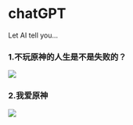 # chatGPT

Let AI tell you...

### 1.不玩原神的人生是不是失败的？

![](https://github.com/DreamingCats/GenshitJokes/raw/main/genshitjokes/chatGPT/不玩原神的人生是不是失败的？.jpg)

### 2.我爱原神

![](https://github.com/DreamingCats/GenshitJokes/raw/main/genshitjokes/chatGPT/我爱原神.jpg)
